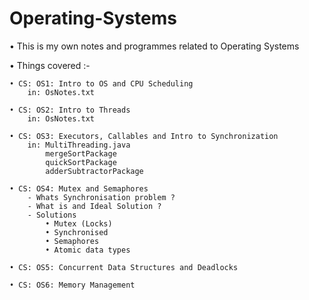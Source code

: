 # Operating-Systems

• This is my own notes and programmes related to Operating Systems 

• Things covered :- 

    • CS: OS1: Intro to OS and CPU Scheduling	
        in: OsNotes.txt 

    • CS: OS2: Intro to Threads	
        in: OsNotes.txt 

    • CS: OS3: Executors, Callables and Intro to Synchronization	
        in: MultiThreading.java
            mergeSortPackage
            quickSortPackage
            adderSubtractorPackage

    • CS: OS4: Mutex and Semaphores
        - Whats Synchronisation problem ?  
        - What is and Ideal Solution ? 
        - Solutions 
            • Mutex (Locks)
            • Synchronised 
            • Semaphores 
            • Atomic data types

    • CS: OS5: Concurrent Data Structures and Deadlocks	
    
    • CS: OS6: Memory Management	
